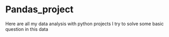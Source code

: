 # Pandas_project
Here are all my data analysis with python projects
 I try to solve some basic question in this data 
 
